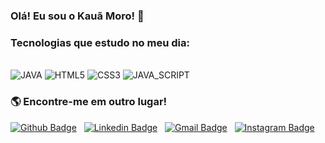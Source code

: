 ### Olá! Eu sou o Kauã Moro! 🤙


### Tecnologias que estudo no meu dia:

<div style="display: inline_block"><br/>
    <img alt="JAVA"src="https://img.shields.io/badge/Java-ED8B00?style=for-the-badge&logo=java&logoColor=white">
    <img alt="HTML5"src="https://img.shields.io/badge/HTML5-E34F26?style=for-the-badge&logo=html5&logoColor=white">
    <img alt="CSS3"src="https://img.shields.io/badge/CSS3-1572B6?style=for-the-badge&logo=css3&logoColor=white">
    <img alt="JAVA_SCRIPT"src="https://img.shields.io/badge/JavaScript-F7DF1E?style=for-the-badge&logo=javascript&logoColor=black">
</div>


### 🌎 Encontre-me em outro lugar!
[![Github Badge](https://img.shields.io/badge/-Github-000?style=flat-square&logo=Github&logoColor=white&link=https://github.com/DevMor0)](https://github.com/DevMor0) &nbsp;
[![Linkedin Badge](https://img.shields.io/badge/-LinkedIn-blue?style=flat-square&logo=Linkedin&logoColor=white&link=https://linkedin.com/in/DevMor0)](https://linkedin.com/in/DevMor0) &nbsp;
[![Gmail Badge](https://img.shields.io/badge/-Gmail-c14438?style=flat-square&logo=Gmail&logoColor=white&link=mailto:kauamoro23@gmail.com)](mailto:kauamoro@gmail.com) &nbsp;
[![Instagram Badge](https://img.shields.io/badge/-Instagram-E1306C?style=flat-square&labelColor=E1306C&logo=instagram&logoColor=white&link=https://www.instagram.com/kaua_moro/)](https://www.instagram.com/kaua_moro/)
